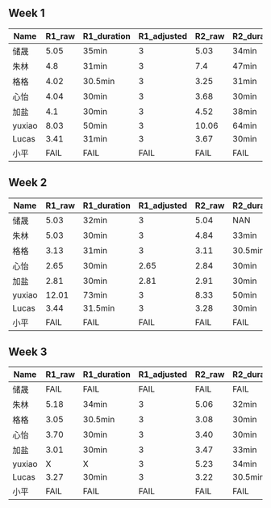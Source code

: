 ## Week 1

| Name   | R1_raw | R1_duration | R1_adjusted | R2_raw | R2_duration | R2_adjusted | R3_raw | R3_duration | R3_adjusted | R4_raw | R4_duration | R4_adjusted | R5_raw | R5_duration | R5_adjusted | BASIC | EXTRA | TOTAL |
| ------ | ------ | ----------- | ----------- | ------ | ----------- | ----------- | ------ | ----------- | ----------- | ------ | ----------- | ----------- | ------ | ----------- | ----------- | ----- | ----- | ----- |
| 储晟   | 5.05   | 35min       | 3           | 5.03   | 34min       | 3           | 5.01   | 37min       | 3           | 5      | 33min       | 3           |        |             |             | 12    | 0     | 12    |
| 朱林   | 4.8    | 31min       | 3           | 7.4    | 47min       | 3           | 5      | 31min       | 3           | 5.01   | 36min       | 3           | 5      | 34.5min     | 3           | 12    | 0     | 12    |
| 格格   | 4.02   | 30.5min     | 3           | 3.25   | 31min       | 3           | 3.16   | 30.5min     | 3           | 3.25   | 31.5min     | 3           |        |             |             | 12    | 0     | 12    |
| 心怡   | 4.04   | 30min       | 3           | 3.68   | 30min       | 3           | 2.82   | 30min       | 2.82        | 4.26   | 30min       | 3           |        |             |             | 11.82 | 0     | 11.82 |
| 加盐   | 4.1    | 30min       | 3           | 4.52   | 38min       | 3           | 3.01   | 30min       | 3           | 3.46   | 30.6min     | 3           |        |             |             | 12    | 0     | 12    |
| yuxiao | 8.03   | 50min       | 3           | 10.06  | 64min       | 3           | 8.1    | 53min       | 3           | 6.12   | 37min       | 3           |        |             |             | 12    | 0     | 12    |
| Lucas  | 3.41   | 31min       | 3           | 3.67   | 30min       | 3           | 3.58   | 31.6min     | 3           | 3.54   | 32.8min     | 3           |        |             |             | 12    | 0     | 0     |
| 小平   | FAIL   | FAIL        | FAIL        | FAIL   | FAIL        | FAIL        | FAIL   | FAIL        | FAIL        | FAIL   | FAIL        | FAIL        | FAIL   | FAIL        | FAIL        | FAIL  | FAIL  | FAIL  |

## Week 2

| Name   | R1_raw | R1_duration | R1_adjusted | R2_raw | R2_duration | R2_adjusted | R3_raw | R3_duration | R3_adjusted | R4_raw | R4_duration | R4_adjusted | R5_raw | R5_duration | R5_adjusted | BASIC | EXTRA | TOTAL |
| ------ | ------ | ----------- | ----------- | ------ | ----------- | ----------- | ------ | ----------- | ----------- | ------ | ----------- | ----------- | ------ | ----------- | ----------- | ----- | ----- | ----- |
| 储晟   | 5.03   | 32min       | 3           | 5.04   | NAN         | 3           | 5.05   | NAN         | 3           | FAIL   | FAIL        | FAIL        |        |             |             | FAIL  | FAIL  | FAIL  |
| 朱林   | 5.03   | 30min       | 3           | 4.84   | 33min       | 3           | 5.03   | 36.5min     | 3           | 4.81   | 32min       | 3           |        |             |             | 12    | 0     | 12    |
| 格格   | 3.13   | 31min       | 3           | 3.11   | 30.5min     | 3           | 3.1    | 30min       | 3           | 3.12   | 30          | 3           |        |             |             | 12    | 0     | 12    |
| 心怡   | 2.65   | 30min       | 2.65        | 2.84   | 30min       | 2.84        | 2.65   | 30min       | 2.65        | 2.92   | 30min       | 2.92        |        |             |             | 11.06 | 0     | 11.06 |
| 加盐   | 2.81   | 30min       | 2.81        | 2.91   | 30min       | 2.91        | 4      | 31min       | 3           | 3      | 34min       | 2.65        |        |             |             | 11.37 | 0     | 11.37 |
| yuxiao | 12.01  | 73min       | 3           | 8.33   | 50min       | 3           | 5.48   | 38          | 3           | 7.32   | 48.5min     | 3           |        |             |             | 12    | 0     | 12    |
| Lucas  | 3.44   | 31.5min     | 3           | 3.28   | 30min       | 3           | 3.13   | 30min       | 3           | 3.52   | 32min       | 3           |        |             |             | 12    | 0     | 12    |
| 小平   | FAIL   | FAIL        | FAIL        | FAIL   | FAIL        | FAIL        | FAIL   | FAIL        | FAIL        | FAIL   | FAIL        | FAIL        | FAIL   | FAIL        | FAIL        | FAIL  | FAIL  | FAIL  |

## Week 3

| Name   | R1_raw | R1_duration | R1_adjusted | R2_raw | R2_duration | R2_adjusted | R3_raw | R3_duration | R3_adjusted | R4_raw | R4_duration | R4_adjusted | R5_raw | R5_duration | R5_adjusted | BASIC | EXTRA | TOTAL |
| ------ | ------ | ----------- | ----------- | ------ | ----------- | ----------- | ------ | ----------- | ----------- | ------ | ----------- | ----------- | ------ | ----------- | ----------- | ----- | ----- | ----- |
| 储晟   | FAIL   | FAIL        | FAIL        | FAIL   | FAIL        | FAIL        | FAIL   | FAIL        | FAIL        | FAIL   | FAIL        | FAIL        |        |             |             | FAIL  | FAIL  | FAIL  |
| 朱林   | 5.18   | 34min       | 3           | 5.06   | 32min       | 3           | 5.12   | 35.5min     | 3           | 5.01   | 33.5min     | 3           |        |             |             | 12    | 0     | 12    |
| 格格   | 3.05   | 30.5min     | 3           | 3.08   | 30min       | 3           | 3.21   | 30min       | 3           | 3.21   | 31.5min     | 3           |        |             |             | 12    | 0     | 12    |
| 心怡   | 3.70   | 30min       | 3           | 3.40   | 30min       | 3           | 4.08   | 30min       | 3           | 3.01   | 31min       | 2.91        |        |             |             | 11.91 | 0     | 11.91 |
| 加盐   | 3.01   | 30min       | 3           | 3.47   | 33min       | 3           | 3.08   | 30.5min     | 3           | 3.03   | 31min       | 2.93        |        |             |             | 11.93 | 0     | 11.93 |
| yuxiao | X      | X           | 3           | 5.23   | 34min       | 3           | 10.03  | 66min       | 3           | 6.20   | 40min       | 3           | 6      | 40min       | 3           | 12    | 0     | 12    |
| Lucas  | 3.27   | 30min       | 3           | 3.22   | 30.5min     | 3           | FAIL   | FAIL        | FAIL        | FAIL   | FAIL        | FAIL        | FAIL   | FAIL        | FAIL        | FAIL  | FAIL  | FAIL  |
| 小平   | FAIL   | FAIL        | FAIL        | FAIL   | FAIL        | FAIL        | FAIL   | FAIL        | FAIL        | FAIL   | FAIL        | FAIL        | FAIL   | FAIL        | FAIL        | FAIL  | FAIL  | FAIL  |

